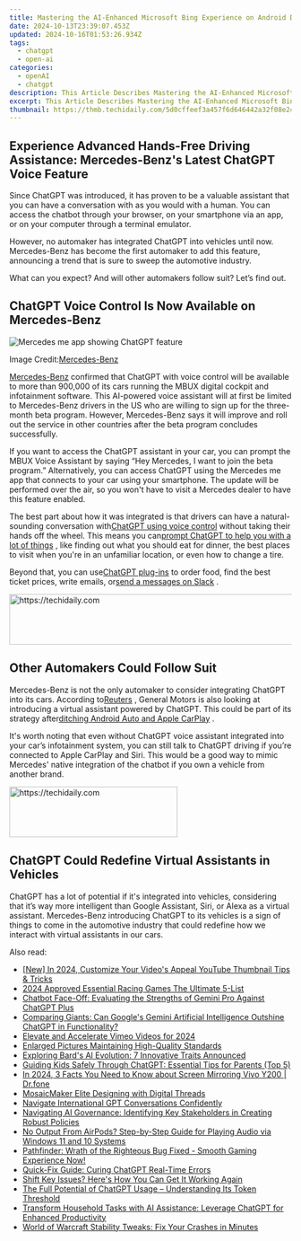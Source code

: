 ```yaml
---
title: Mastering the AI-Enhanced Microsoft Bing Experience on Android Devices
date: 2024-10-13T23:39:07.453Z
updated: 2024-10-16T01:53:26.934Z
tags:
  - chatgpt
  - open-ai
categories:
  - openAI
  - chatgpt
description: This Article Describes Mastering the AI-Enhanced Microsoft Bing Experience on Android Devices
excerpt: This Article Describes Mastering the AI-Enhanced Microsoft Bing Experience on Android Devices
thumbnail: https://thmb.techidaily.com/5d0cffeef3a457f6d646442a32f08e24ee51602aa778ea2d41cdc52aa7fdbdaa.jpg
---
```


## Experience Advanced Hands-Free Driving Assistance: Mercedes-Benz's Latest ChatGPT Voice Feature

 Since ChatGPT was introduced, it has proven to be a valuable assistant that you can have a conversation with as you would with a human. You can access the chatbot through your browser, on your smartphone via an app, or on your computer through a terminal emulator.

 However, no automaker has integrated ChatGPT into vehicles until now. Mercedes-Benz has become the first automaker to add this feature, announcing a trend that is sure to sweep the automotive industry.

 What can you expect? And will other automakers follow suit? Let’s find out.

## ChatGPT Voice Control Is Now Available on Mercedes-Benz

![Mercedes me app showing ChatGPT feature](https://static1.makeuseofimages.com/wordpress/wp-content/uploads/2023/06/23c0224_004.jpg)

 Image Credit:[Mercedes-Benz](https://media.mercedes-benz.com/article/323212b5-1b56-458a-9324-20b25cc176cb)

[Mercedes-Benz](https://media.mercedes-benz.com/article/323212b5-1b56-458a-9324-20b25cc176cb) confirmed that ChatGPT with voice control will be available to more than 900,000 of its cars running the MBUX digital cockpit and infotainment software. This AI-powered voice assistant will at first be limited to Mercedes-Benz drivers in the US who are willing to sign up for the three-month beta program. However, Mercedes-Benz says it will improve and roll out the service in other countries after the beta program concludes successfully.

 If you want to access the ChatGPT assistant in your car, you can prompt the MBUX Voice Assistant by saying “Hey Mercedes, I want to join the beta program.” Alternatively, you can access ChatGPT using the Mercedes me app that connects to your car using your smartphone. The update will be performed over the air, so you won't have to visit a Mercedes dealer to have this feature enabled.

 The best part about how it was integrated is that drivers can have a natural-sounding conversation with[ChatGPT using voice control](https://www.makeuseof.com/ways-to-control-chatgpt-with-voice/) without taking their hands off the wheel. This means you can[prompt ChatGPT to help you with a lot of things](https://www.makeuseof.com/write-effective-chatgpt-prompts-for-ai-answers/) , like finding out what you should eat for dinner, the best places to visit when you're in an unfamiliar location, or even how to change a tire.

 Beyond that, you can use[ChatGPT plug-ins](https://www.makeuseof.com/best-chatgpt-plugins/) to order food, find the best ticket prices, write emails, or[send a messages on Slack](https://www.makeuseof.com/what-is-slack/) .

<!-- affiliate ads begin -->
<a href="https://unicoeye.pxf.io/c/5597632/2134491/18498" target="_top" id="2134491">
  <img src="//a.impactradius-go.com/display-ad/18498-2134491" border="0" alt="https://techidaily.com" width="728" height="90"/>
</a>
<img height="0" width="0" src="https://unicoeye.pxf.io/i/5597632/2134491/18498" style="position:absolute;visibility:hidden;" border="0" />
<!-- affiliate ads end -->

## Other Automakers Could Follow Suit

 Mercedes-Benz is not the only automaker to consider integrating ChatGPT into its cars. According to[Reuters](https://www.reuters.com/business/autos-transportation/gm-explores-using-chatgpt-vehicles-2023-03-10/) , General Motors is also looking at introducing a virtual assistant powered by ChatGPT. This could be part of its strategy after[ditching Android Auto and Apple CarPlay](https://www.makeuseof.com/gm-to-drop-android-auto-apple-carplay/) .

 It's worth noting that even without ChatGPT voice assistant integrated into your car’s infotainment system, you can still talk to ChatGPT driving if you’re connected to Apple CarPlay and Siri. This would be a good way to mimic Mercedes' native integration of the chatbot if you own a vehicle from another brand.

<!-- affiliate ads begin -->
<a href="https://aligracehair.sjv.io/c/5597632/1885943/19272" target="_top" id="1885943">
  <img src="//a.impactradius-go.com/display-ad/19272-1885943" border="0" alt="https://techidaily.com" width="300" height="90"/>
</a>
<img height="0" width="0" src="https://aligracehair.sjv.io/i/5597632/1885943/19272" style="position:absolute;visibility:hidden;" border="0" />
<!-- affiliate ads end -->

## ChatGPT Could Redefine Virtual Assistants in Vehicles

 ChatGPT has a lot of potential if it's integrated into vehicles, considering that it’s way more intelligent than Google Assistant, Siri, or Alexa as a virtual assistant. Mercedes-Benz introducing ChatGPT to its vehicles is a sign of things to come in the automotive industry that could redefine how we interact with virtual assistants in our cars.

<ins class="adsbygoogle"
     style="display:block"
     data-ad-format="autorelaxed"
     data-ad-client="ca-pub-7571918770474297"
     data-ad-slot="1223367746"></ins>

<ins class="adsbygoogle"
     style="display:block"
     data-ad-client="ca-pub-7571918770474297"
     data-ad-slot="8358498916"
     data-ad-format="auto"
     data-full-width-responsive="true"></ins>

<span class="atpl-alsoreadstyle">Also read:</span>
<div><ul>
<li><a href="https://facebook-video-footage.techidaily.com/new-in-2024-customize-your-videos-appeal-youtube-thumbnail-tips-and-tricks/"><u>[New] In 2024, Customize Your Video's Appeal YouTube Thumbnail Tips & Tricks</u></a></li>
<li><a href="https://screen-recording.techidaily.com/2024-approved-essential-racing-games-the-ultimate-5-list/"><u>2024 Approved Essential Racing Games The Ultimate 5-List</u></a></li>
<li><a href="https://tech-haven.techidaily.com/chatbot-face-off-evaluating-the-strengths-of-gemini-pro-against-chatgpt-plus/"><u>Chatbot Face-Off: Evaluating the Strengths of Gemini Pro Against ChatGPT Plus</u></a></li>
<li><a href="https://tech-haven.techidaily.com/comparing-giants-can-googles-gemini-artificial-intelligence-outshine-chatgpt-in-functionality/"><u>Comparing Giants: Can Google's Gemini Artificial Intelligence Outshine ChatGPT in Functionality?</u></a></li>
<li><a href="https://vimeo-videos.techidaily.com/elevate-and-accelerate-vimeo-videos-for-2024/"><u>Elevate and Accelerate Vimeo Videos for 2024</u></a></li>
<li><a href="https://extra-lessons.techidaily.com/enlarged-pictures-maintaining-high-quality-standards/"><u>Enlarged Pictures Maintaining High-Quality Standards</u></a></li>
<li><a href="https://tech-haven.techidaily.com/exploring-bards-ai-evolution-7-innovative-traits-announced/"><u>Exploring Bard's AI Evolution: 7 Innovative Traits Announced</u></a></li>
<li><a href="https://tech-haven.techidaily.com/guiding-kids-safely-through-chatgpt-essential-tips-for-parents-top-5/"><u>Guiding Kids Safely Through ChatGPT: Essential Tips for Parents (Top 5)</u></a></li>
<li><a href="https://screen-mirror.techidaily.com/in-2024-3-facts-you-need-to-know-about-screen-mirroring-vivo-y200-drfone-by-drfone-android/"><u>In 2024, 3 Facts You Need to Know about Screen Mirroring Vivo Y200 | Dr.fone</u></a></li>
<li><a href="https://fox-friendly.techidaily.com/mosaicmaker-elite-designing-with-digital-threads/"><u>MosaicMaker Elite Designing with Digital Threads</u></a></li>
<li><a href="https://tech-haven.techidaily.com/navigate-international-gpt-conversations-confidently/"><u>Navigate International GPT Conversations Confidently</u></a></li>
<li><a href="https://tech-haven.techidaily.com/navigating-ai-governance-identifying-key-stakeholders-in-creating-robust-policies/"><u>Navigating AI Governance: Identifying Key Stakeholders in Creating Robust Policies</u></a></li>
<li><a href="https://sound-issues.techidaily.com/no-output-from-airpods-step-by-step-guide-for-playing-audio-via-windows-11-and-10-systems/"><u>No Output From AirPods? Step-by-Step Guide for Playing Audio via Windows 11 and 10 Systems</u></a></li>
<li><a href="https://win-solutions.techidaily.com/1723012365127-pathfinder-wrath-of-the-righteous-bug-fixed-smooth-gaming-experience-now/"><u>Pathfinder: Wrath of the Righteous Bug Fixed - Smooth Gaming Experience Now!</u></a></li>
<li><a href="https://tech-haven.techidaily.com/quick-fix-guide-curing-chatgpt-real-time-errors/"><u>Quick-Fix Guide: Curing ChatGPT Real-Time Errors</u></a></li>
<li><a href="https://common-error.techidaily.com/shift-key-issues-heres-how-you-can-get-it-working-again/"><u>Shift Key Issues? Here's How You Can Get It Working Again</u></a></li>
<li><a href="https://tech-haven.techidaily.com/the-full-potential-of-chatgpt-usage-understanding-its-token-threshold/"><u>The Full Potential of ChatGPT Usage – Understanding Its Token Threshold</u></a></li>
<li><a href="https://tech-haven.techidaily.com/transform-household-tasks-with-ai-assistance-leverage-chatgpt-for-enhanced-productivity/"><u>Transform Household Tasks with AI Assistance: Leverage ChatGPT for Enhanced Productivity</u></a></li>
<li><a href="https://win-solutions.techidaily.com/world-of-warcraft-stability-tweaks-fix-your-crashes-in-minutes/"><u>World of Warcraft Stability Tweaks: Fix Your Crashes in Minutes</u></a></li>
</ul></div>

